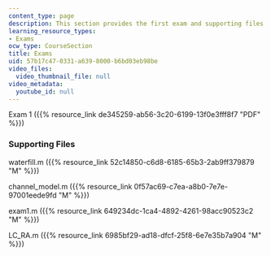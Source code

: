```yaml
---
content_type: page
description: This section provides the first exam and supporting files.
learning_resource_types:
- Exams
ocw_type: CourseSection
title: Exams
uid: 57b17c47-0331-a639-8000-b6bd03eb98be
video_files:
  video_thumbnail_file: null
video_metadata:
  youtube_id: null
---
```


Exam 1 ({{% resource_link de345259-ab56-3c20-6199-13f0e3fff8f7 "PDF" %}})

### Supporting Files

waterfill.m ({{% resource_link 52c14850-c6d8-6185-65b3-2ab9ff379879 "M" %}})

channel\_model.m ({{% resource_link 0f57ac69-c7ea-a8b0-7e7e-97001eede9fd "M" %}})

exam1.m ({{% resource_link 649234dc-1ca4-4892-4261-98acc90523c2 "M" %}})

LC\_RA.m ({{% resource_link 6985bf29-ad18-dfcf-25f8-6e7e35b7a904 "M" %}})